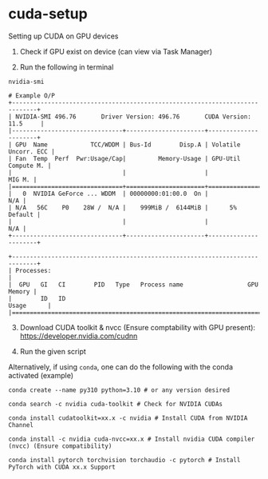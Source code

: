 # cuda-setup
Setting up CUDA on GPU devices 

1. Check if GPU exist on device (can view via Task Manager)

2. Run the following in terminal   
```
nvidia-smi 
```

```
# Example O/P 
+-----------------------------------------------------------------------------+
| NVIDIA-SMI 496.76       Driver Version: 496.76       CUDA Version: 11.5     |
|-------------------------------+----------------------+----------------------+
| GPU  Name            TCC/WDDM | Bus-Id        Disp.A | Volatile Uncorr. ECC |
| Fan  Temp  Perf  Pwr:Usage/Cap|         Memory-Usage | GPU-Util  Compute M. |
|                               |                      |               MIG M. |
|===============================+======================+======================|
|   0  NVIDIA GeForce ... WDDM  | 00000000:01:00.0  On |                  N/A |
| N/A   56C    P0    28W /  N/A |    999MiB /  6144MiB |      5%      Default |
|                               |                      |                  N/A |
+-------------------------------+----------------------+----------------------+

+-----------------------------------------------------------------------------+
| Processes:                                                                  |
|  GPU   GI   CI        PID   Type   Process name                  GPU Memory |
|        ID   ID                                                   Usage      |
|=============================================================================|
```

3. Download CUDA toolkit & nvcc (Ensure comptability with GPU present): https://developer.nvidia.com/cudnn


4. Run the given script 

Alternatively, if using `conda`, one can do the following with the conda activated (example)

```
conda create --name py310 python=3.10 # or any version desired 

conda search -c nvidia cuda-toolkit # Check for NVIDIA CUDAs 

conda install cudatoolkit=xx.x -c nvidia # Install CUDA from NVIDIA Channel 

conda install -c nvidia cuda-nvcc=xx.x # Install nvidia CUDA compiler (nvcc) (Ensure compatibility)

conda install pytorch torchvision torchaudio -c pytorch # Install PyTorch with CUDA xx.x Support
```